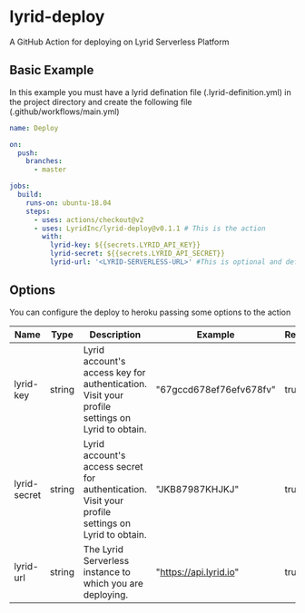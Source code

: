 # lyrid-deploy
A GitHub Action for deploying on Lyrid Serverless Platform

## Basic Example
In this example you must have a lyrid defination file (.lyrid-definition.yml) in the project directory and create the following file (.github/workflows/main.yml)

```yaml
name: Deploy

on:
  push:
    branches:
      - master

jobs:
  build:
    runs-on: ubuntu-18.04
    steps:
      - uses: actions/checkout@v2
      - uses: LyridInc/lyrid-deploy@v0.1.1 # This is the action
        with:
          lyrid-key: ${{secrets.LYRID_API_KEY}}
          lyrid-secret: ${{secrets.LYRID_API_SECRET}}
          lyrid-url: '<LYRID-SERVERLESS-URL>' #This is optional and defaults to 'https://api.lyrid.io'
```

## Options
You can configure the deploy to heroku passing some options to the action

| Name            | Type     | Description                                                                                                                                  | Example                             | Required | Default                |
|-----------------|----------|----------------------------------------------------------------------------------------------------------------------------------------------|-------------------------------------|----------|------------------------|
| lyrid-key  | string   | Lyrid account's access key for authentication. Visit your profile settings on Lyrid to obtain.                                                    | "67gccd678ef76efv678fv"           | true     | -                      |
| lyrid-secret    | string   | Lyrid account's access secret for authentication. Visit your profile settings on Lyrid to obtain.                                                                                                                      | "JKB87987KHJKJ"                 | true     | -                      |
| lyrid-url | string   | The Lyrid Serverless instance to which you are deploying.                                          | "https://api.lyrid.io"                  | true      |   "https://api.lyrid.io"
